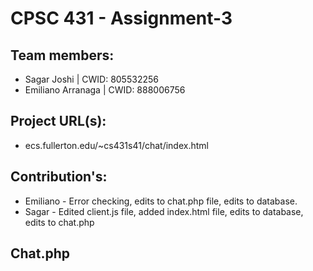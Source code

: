 # CPSC 431 - Assignment-3

## Team members:
- Sagar Joshi | CWID: 805532256
- Emiliano Arranaga | CWID: 888006756

## Project URL(s):
- ecs.fullerton.edu/~cs431s41/chat/index.html

## Contribution's:
- Emiliano - Error checking, edits to chat.php file, edits to database. 
- Sagar - Edited client.js file, added index.html file, edits to database, edits to chat.php


## Chat.php
